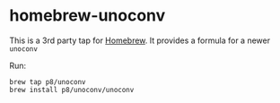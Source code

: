 # homebrew-unoconv

This is a 3rd party tap for [Homebrew](http://brew.sh/). It provides a
formula for a newer `unoconv`

Run:

```
brew tap p8/unoconv
brew install p8/unoconv/unoconv

